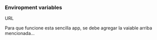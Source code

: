 ### Enviropment variables

URL

Para que funcione esta sencilla app, se debe agregar la vaiable arriba mencionada...
